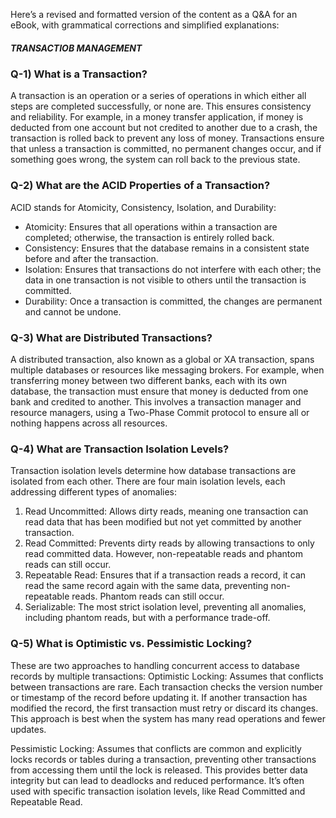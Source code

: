 Here’s a revised and formatted version of the content as a Q&A for an eBook, with grammatical corrections and simplified explanations:

##### TRANSACTIOB MANAGEMENT

### Q-1) What is a Transaction?

A transaction is an operation or a series of operations in which either all steps are completed successfully, or none are. This ensures consistency and reliability. For example, in a money transfer application, if money is deducted from one account but not credited to another due to a crash, the transaction is rolled back to prevent any loss of money. Transactions ensure that unless a transaction is committed, no permanent changes occur, and if something goes wrong, the system can roll back to the previous state.

### Q-2) What are the ACID Properties of a Transaction?

ACID stands for Atomicity, Consistency, Isolation, and Durability:

- Atomicity: Ensures that all operations within a transaction are completed; otherwise, the transaction is entirely rolled back.
- Consistency: Ensures that the database remains in a consistent state before and after the transaction.
- Isolation: Ensures that transactions do not interfere with each other; the data in one transaction is not visible to others until the transaction is committed.
- Durability: Once a transaction is committed, the changes are permanent and cannot be undone.

### Q-3) What are Distributed Transactions?

A distributed transaction, also known as a global or XA transaction, spans multiple databases or resources like messaging brokers. For example, when transferring money between two different banks, each with its own database, the transaction must ensure that money is deducted from one bank and credited to another. This involves a transaction manager and resource managers, using a Two-Phase Commit protocol to ensure all or nothing happens across all resources.

### Q-4) What are Transaction Isolation Levels?

Transaction isolation levels determine how database transactions are isolated from each other. There are four main isolation levels, each addressing different types of anomalies:

1. Read Uncommitted: Allows dirty reads, meaning one transaction can read data that has been modified but not yet committed by another transaction.
2. Read Committed: Prevents dirty reads by allowing transactions to only read committed data. However, non-repeatable reads and phantom reads can still occur.
3. Repeatable Read: Ensures that if a transaction reads a record, it can read the same record again with the same data, preventing non-repeatable reads. Phantom reads can still occur.
4. Serializable: The most strict isolation level, preventing all anomalies, including phantom reads, but with a performance trade-off.

### Q-5) What is Optimistic vs. Pessimistic Locking?

These are two approaches to handling concurrent access to database records by multiple transactions:
Optimistic Locking: Assumes that conflicts between transactions are rare. Each transaction checks the version number or timestamp of the record before updating it. If another transaction has modified the record, the first transaction must retry or discard its changes. This approach is best when the system has many read operations and fewer updates.

Pessimistic Locking: Assumes that conflicts are common and explicitly locks records or tables during a transaction, preventing other transactions from accessing them until the lock is released. This provides better data integrity but can lead to deadlocks and reduced performance. It’s often used with specific transaction isolation levels, like Read Committed and Repeatable Read.
